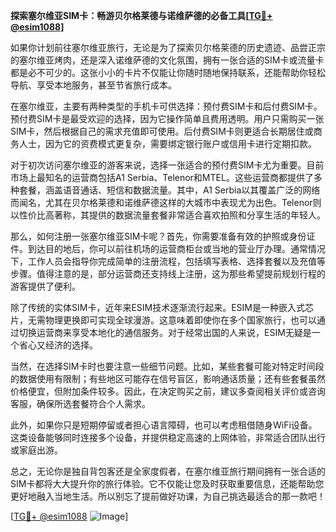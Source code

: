 **探索塞尔维亚SIM卡：畅游贝尔格莱德与诺维萨德的必备工具[[TG💪+ @esim1088](https://t.me/s/esim1088)]**

如果你计划前往塞尔维亚旅行，无论是为了探索贝尔格莱德的历史遗迹、品尝正宗的塞尔维亚烤肉，还是深入诺维萨德的文化氛围，拥有一张合适的SIM卡或流量卡都是必不可少的。这张小小的卡片不仅能让你随时随地保持联系，还能帮助你轻松导航、享受本地服务，甚至节省旅行成本。

在塞尔维亚，主要有两种类型的手机卡可供选择：预付费SIM卡和后付费SIM卡。预付费SIM卡是最受欢迎的选择，因为它操作简单且费用透明。用户只需购买一张SIM卡，然后根据自己的需求充值即可使用。后付费SIM卡则更适合长期居住或商务人士，因为它的资费模式更复杂，需要绑定银行账户或信用卡进行定期扣款。

对于初次访问塞尔维亚的游客来说，选择一张适合的预付费SIM卡尤为重要。目前市场上最知名的运营商包括A1 Serbia、Telenor和MTEL。这些运营商都提供了多种套餐，涵盖语音通话、短信和数据流量。其中，A1 Serbia以其覆盖广泛的网络而闻名，尤其在贝尔格莱德和诺维萨德这样的大城市中表现尤为出色。Telenor则以性价比高著称，其提供的数据流量套餐非常适合喜欢拍照和分享生活的年轻人。

那么，如何注册一张塞尔维亚SIM卡呢？首先，你需要准备有效的护照或身份证件。到达目的地后，你可以前往机场的运营商柜台或当地的营业厅办理。通常情况下，工作人员会指导你完成简单的注册流程，包括填写表格、选择套餐以及充值等步骤。值得注意的是，部分运营商还支持线上注册，这为那些希望提前规划行程的游客提供了便利。

除了传统的实体SIM卡，近年来ESIM技术逐渐流行起来。ESIM是一种嵌入式芯片，无需物理更换即可实现全球漫游。这意味着即使你在多个国家旅行，也可以通过切换运营商来享受本地化的通信服务。对于经常出国的人来说，ESIM无疑是一个省心又经济的选择。

当然，在选择SIM卡时也要注意一些细节问题。比如，某些套餐可能对特定时间段的数据使用有限制；有些地区可能存在信号盲区，影响通话质量；还有些套餐虽然价格便宜，但附加条件较多。因此，在决定购买之前，建议多查阅相关评价或咨询客服，确保所选套餐符合个人需求。

此外，如果你只是短期停留或者担心语言障碍，也可以考虑租借随身WiFi设备。这类设备能够同时连接多个设备，并提供稳定高速的上网体验，非常适合团队出行或家庭出游。

总之，无论你是独自背包客还是全家度假者，在塞尔维亚旅行期间拥有一张合适的SIM卡都将大大提升你的旅行体验。它不仅能让您及时获取重要信息，还能帮助您更好地融入当地生活。所以别忘了提前做好功课，为自己挑选最适合的那一款吧！

[[TG💪+ @esim1088](https://t.me/s/esim1088) ![Image](https://i.postimg.cc/4NQfJmqS/Snipaste-2025-05-13-00-14-12.png)]